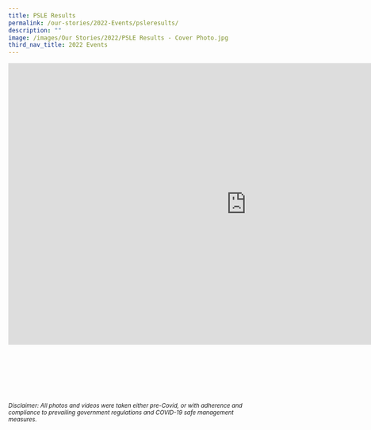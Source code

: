 ```yaml
---
title: PSLE Results
permalink: /our-stories/2022-Events/psleresults/
description: ""
image: /images/Our Stories/2022/PSLE Results - Cover Photo.jpg
third_nav_title: 2022 Events
---
```

<iframe allowfullscreen="true" height="569" width="960" frameborder="0" src="https://docs.google.com/presentation/d/e/2PACX-1vQIrktCJK1u8q3DzLk38VRdSjq0a839dQg_MlpoJoF5a0YW7V2rGjJ3CVmziOMQCXco1bxExwrRlEnu/embed?start=true&amp;loop=true&amp;delayms=3000"></iframe>

<br><br><br><br><br><br>
<sup><em>Disclaimer: All photos and videos were taken either pre-Covid, or with adherence and compliance to prevailing government regulations and COVID-19 safe management measures.<em></em></em></sup>